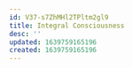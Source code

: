 ```yaml
---
id: V37-s7ZhMHl2TPltm2gl9
title: Integral Consciousness
desc: ''
updated: 1639759165196
created: 1639759165196
---
```


